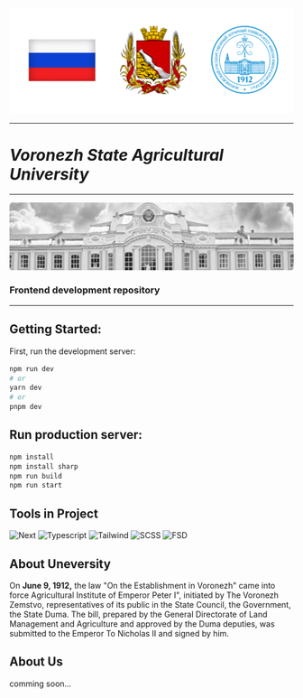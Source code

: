 ![Воронеж](src/herbs.png)
 - - -

# *Voronezh State Agricultural University*

- - -

![Image](src/vgau.png "Voronezh State Agricultural University")

### Frontend development repository

***

## Getting Started:

First, run the development server:

```bash
npm run dev
# or
yarn dev
# or
pnpm dev
```

## Run production server:

```bash
npm install
npm install sharp
npm run build
npm run start
```

## Tools in Project

![Next](https://img.shields.io/badge/NEXT-black?style=for-the-badge&logo=next.js&logoColor=white)
![Typescript](https://img.shields.io/badge/Typescript-blue?style=for-the-badge&logo=Typescript&logoColor=white)
![Tailwind](https://img.shields.io/badge/tailwind-62BAF3?style=for-the-badge&logo=tailwindcss&logoColor=white)
![SCSS](https://img.shields.io/badge/scss-C16A98?style=for-the-badge&logo=sass&logoColor=white)
![FSD](https://img.shields.io/badge/future_sliced-design-408cff?style=for-the-badge&logo=future-sliced&logoColor=white)

## About Uneversity

On **June 9, 1912,** the law "On the Establishment in Voronezh" came into force
Agricultural Institute of Emperor Peter I", initiated by
The Voronezh Zemstvo, representatives of its public in
the State Council, the Government, the State Duma.
The bill, prepared by the General Directorate of Land Management and
Agriculture and approved by the Duma deputies, was submitted to the Emperor
To Nicholas II and signed by him.

## About Us

comming soon...
